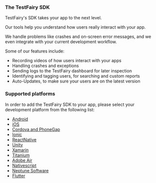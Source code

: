 ### The TestFairy SDK

TestFairy's SDK takes your app to the next level. 

Our tools help you understand how users really interact with your app. 

We handle problems like crashes and on-screen error messages, and we even integrate with your current development workflow.

Some of our features include:

- Recording videos of how users interact with your apps
- Handling crashes and exceptions
- Sending logs to the TestFairy dashboard for later inspection
- Identifying and tagging users, for searching and custom reports
- Auto-Updates, to make sure your users are on the latest version

### Supported platforms

In order to add the TestFairy SDK to your app, please select your development platform from the following list:

- [Android](../Android/Integrating_Android_SDK.html)
- [iOS](../iOS_SDK/Integrating_iOS_SDK.html)
- [Cordova and PhoneGap](../Platforms/Cordova.html)
- [Ionic](../Platforms/Ionic.html)
- [ReactNative](../Platforms/React_Native.html)
- [Unity](../Platforms/Unity.html)
- [Xamarin](../Platforms/Xamarin.html)
- [Titanium](../Platforms/Titanium.html)
- [Adobe Air](../Platforms/Adobe_Air.html)
- [Nativescript](../Platforms/Nativescript.html)
- [Neptune Software](../Platforms/Neptune_Software.html)
- [Flutter](../Platforms/Flutter.html)
